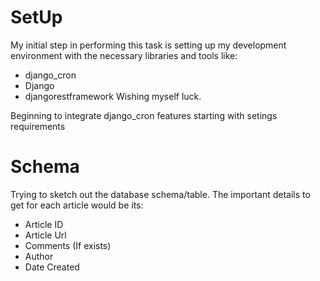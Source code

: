 # SetUp
My initial step in performing this task is setting up my development environment with the necessary libraries and tools like:
- django_cron
- Django
- djangorestframework
Wishing myself luck.

Beginning to integrate django_cron features starting with setings requirements

# Schema
Trying to sketch out the database schema/table. The important details to get for each article would be its:
- Article ID
- Article Url
- Comments (If exists)
- Author
- Date Created